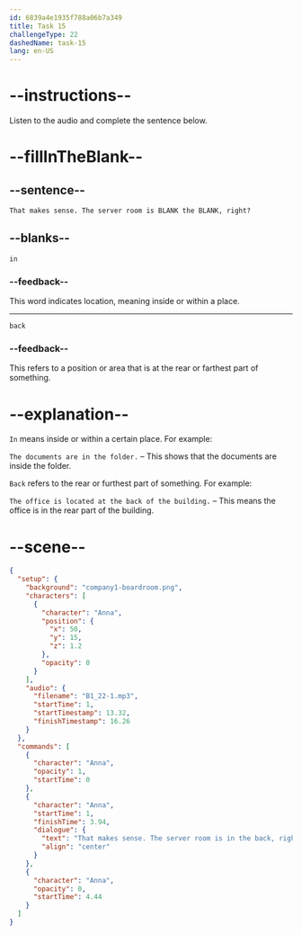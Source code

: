 ```yaml
---
id: 6839a4e1935f788a06b7a349
title: Task 15
challengeType: 22
dashedName: task-15
lang: en-US
---
```


<!-- (Audio) Anna: That makes sense. The server room is in the back, right? -->

# --instructions--

Listen to the audio and complete the sentence below.

# --fillInTheBlank--

## --sentence--

`That makes sense. The server room is BLANK the BLANK, right?`

## --blanks--

`in`

### --feedback--

This word indicates location, meaning inside or within a place.

---

`back`

### --feedback--

This refers to a position or area that is at the rear or farthest part of something.

# --explanation--

`In` means inside or within a certain place. For example:

`The documents are in the folder.` – This shows that the documents are inside the folder.

`Back` refers to the rear or furthest part of something. For example:

`The office is located at the back of the building.` – This means the office is in the rear part of the building.

# --scene--

```json
{
  "setup": {
    "background": "company1-boardroom.png",
    "characters": [
      {
        "character": "Anna",
        "position": {
          "x": 50,
          "y": 15,
          "z": 1.2
        },
        "opacity": 0
      }
    ],
    "audio": {
      "filename": "B1_22-1.mp3",
      "startTime": 1,
      "startTimestamp": 13.32,
      "finishTimestamp": 16.26
    }
  },
  "commands": [
    {
      "character": "Anna",
      "opacity": 1,
      "startTime": 0
    },
    {
      "character": "Anna",
      "startTime": 1,
      "finishTime": 3.94,
      "dialogue": {
        "text": "That makes sense. The server room is in the back, right?",
        "align": "center"
      }
    },
    {
      "character": "Anna",
      "opacity": 0,
      "startTime": 4.44
    }
  ]
}
```

